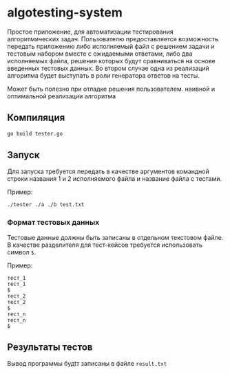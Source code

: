 # algotesting-system

Простое приложение, для автоматизации тестирования алгоритмических задач. 
Пользователю предоставляется возможность передать приложению либо исполняемый файл с решением задачи и тестовым набором вместе 
с ожидаемыми ответами, либо два исполняемых файла, решения которых будут сравниваться на основе введенных тестовых данных. Во
втором случае одна из реализаций алгоритма будет выступать в роли генератора ответов на тесты.

Может быть полезно при отладке решения пользователем. наивной и оптимальной реализации алгоритма

## Компиляция

```bash
go build tester.go
```

## Запуск

Для запуска требуется передать в качестве аргументов командной строки названия 1 и 2 исполняемого файла и название 
файла с тестами.

Пример:
```bash
./tester ./a ./b test.txt
```

### Формат тестовых данных

Тестовые данные должны быть записаны в отдельном текстовом файле. В качестве разделителя для тест-кейсов требуется
использовать символ `$`.

Пример:

```text
тест_1
тест_1
$
тест_2
тест_2
$
тест_n
тест_n
$
```
## Результаты тестов 

Вывод программы будtт записаны в файле `result.txt`

